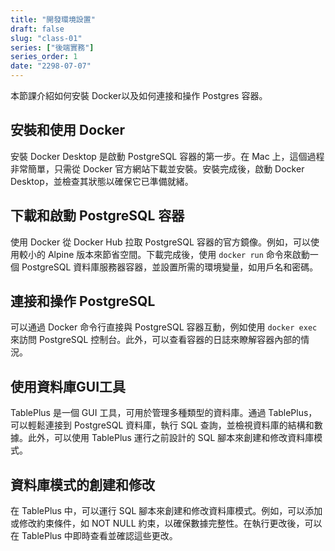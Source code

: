 ```yaml
---
title: "開發環境設置"
draft: false
slug: "class-01"
series: ["後端實務"]
series_order: 1
date: "2298-07-07"
---
```

本節課介紹如何安裝 Docker以及如何連接和操作 Postgres 容器。

## 安裝和使用 Docker
安裝 Docker Desktop 是啟動 PostgreSQL 容器的第一步。在 Mac 上，這個過程非常簡單，只需從 Docker 官方網站下載並安裝。安裝完成後，啟動 Docker Desktop，並檢查其狀態以確保它已準備就緒。

## 下載和啟動 PostgreSQL 容器
使用 Docker 從 Docker Hub 拉取 PostgreSQL 容器的官方鏡像。例如，可以使用較小的 Alpine 版本來節省空間。下載完成後，使用 `docker run` 命令來啟動一個 PostgreSQL 資料庫服務器容器，並設置所需的環境變量，如用戶名和密碼。

## 連接和操作 PostgreSQL
可以通過 Docker 命令行直接與 PostgreSQL 容器互動，例如使用 `docker exec` 來訪問 PostgreSQL 控制台。此外，可以查看容器的日誌來瞭解容器內部的情況。

## 使用資料庫GUI工具
TablePlus 是一個 GUI 工具，可用於管理多種類型的資料庫。通過 TablePlus，可以輕鬆連接到 PostgreSQL 資料庫，執行 SQL 查詢，並檢視資料庫的結構和數據。此外，可以使用 TablePlus 運行之前設計的 SQL 腳本來創建和修改資料庫模式。

## 資料庫模式的創建和修改
在 TablePlus 中，可以運行 SQL 腳本來創建和修改資料庫模式。例如，可以添加或修改約束條件，如 NOT NULL 約束，以確保數據完整性。在執行更改後，可以在 TablePlus 中即時查看並確認這些更改。
